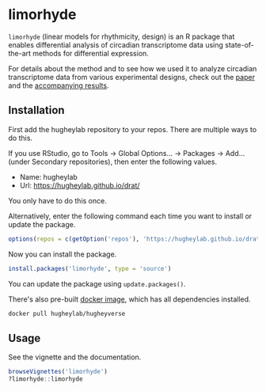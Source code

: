 # limorhyde
`limorhyde` (linear models for rhythmicity, design) is an R package that enables differential analysis of circadian transcriptome data using state-of-the-art methods for differential expression.

For details about the method and to see how we used it to analyze circadian transcriptome data from various experimental designs, check out the [paper](https://doi.org/10.1177/0748730418813785) and the [accompanying results](https://doi.org/10.6084/m9.figshare.5945569).

## Installation
First add the hugheylab repository to your repos. There are multiple ways to do this.

If you use RStudio, go to Tools -> Global Options... -> Packages -> Add... (under Secondary repositories), then enter the following values.

- Name: hugheylab
- Url: https://hugheylab.github.io/drat/

You only have to do this once.

Alternatively, enter the following command each time you want to install or update the package.
```R
options(repos = c(getOption('repos'), 'https://hugheylab.github.io/drat/'))
```

Now you can install the package.
```R
install.packages('limorhyde', type = 'source')
```
You can update the package using `update.packages()`.

There's also pre-built [docker image](https://hub.docker.com/r/hugheylab/hugheyverse), which has all dependencies installed.
```bash
docker pull hugheylab/hugheyverse
```

## Usage
See the vignette and the documentation.
```R
browseVignettes('limorhyde')
?limorhyde::limorhyde
```
